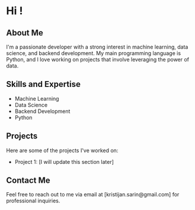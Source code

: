 <!DOCTYPE html>
<html>
<body>
  <h1>Hi !</h1>
  <h2>About Me</h2>
  <p>
    I'm a passionate developer with a strong interest in machine learning, data science, and backend development.
    My main programming language is Python, and I love working on projects that involve leveraging the power of data.
  </p>
  <h2>Skills and Expertise</h2>
  <ul>
    <li>Machine Learning</li>
    <li>Data Science</li>
    <li>Backend Development</li>
    <li>Python</li>
  </ul>
  <h2>Projects</h2>
  <p>
    Here are some of the projects I've worked on:
    <ul>
      <li>Project 1: [I will update this section later]</li>
    </ul>
  </p>
  <h2>Contact Me</h2>
  <p>
    Feel free to reach out to me via email at [kristijan.sarin@gmail.com] for professional inquiries.
  </p>
</body>
</html>
